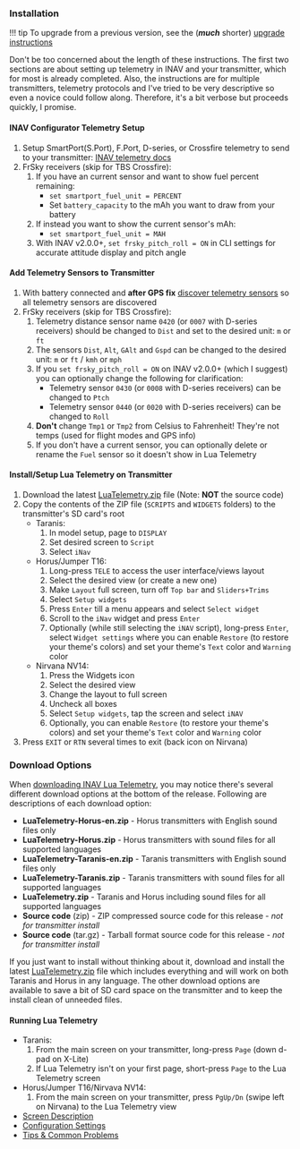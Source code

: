 ### Installation

!!! tip
    To upgrade from a previous version, see the (_**much**_ shorter) [upgrade instructions](../Upgrade)

Don't be too concerned about the length of these instructions. The first two sections are about setting up telemetry in INAV and your transmitter, which for most is already completed.  Also, the instructions are for multiple transmitters, telemetry protocols and I've tried to be very descriptive so even a novice could follow along. Therefore, it's a bit verbose but proceeds quickly, I promise.

#### INAV Configurator Telemetry Setup

1. Setup SmartPort(S.Port), F.Port, D-series, or Crossfire telemetry to send to your transmitter: [INAV telemetry docs](https://github.com/iNavFlight/inav/master/docs/Telemetry.md)
1. FrSky receivers (skip for TBS Crossfire):
    1. If you have an current sensor and want to show fuel percent remaining:
        * `set smartport_fuel_unit = PERCENT`
        * Set `battery_capacity` to the mAh you want to draw from your battery
    1. If instead you want to show the current sensor's mAh:
        * `set smartport_fuel_unit = MAH`
    1. With INAV v2.0.0+, `set frsky_pitch_roll = ON` in CLI settings for accurate attitude display and pitch angle

#### Add Telemetry Sensors to Transmitter

1. With battery connected and **after GPS fix** [discover telemetry sensors](https://www.youtube.com/watch?v=n09q26Gh858) so all telemetry sensors are discovered
1. FrSky receivers (skip for TBS Crossfire):
    1. Telemetry distance sensor name `0420` (or `0007` with D-series receivers) should be changed to `Dist` and set to the desired unit: `m` or `ft`
    1. The sensors `Dist`, `Alt`, `GAlt` and `Gspd` can be changed to the desired unit: `m` or `ft` / `kmh` or `mph`
    1. If you `set frsky_pitch_roll = ON` on INAV v2.0.0+ (which I suggest) you can optionally change the following for clarification:
        * Telemetry sensor `0430` (or `0008` with D-series receivers) can be changed to `Ptch`
        * Telemetry sensor `0440` (or `0020` with D-series receivers) can be changed to `Roll`
    1. **Don't** change `Tmp1` or `Tmp2` from Celsius to Fahrenheit! They're not temps (used for flight modes and GPS info)
    1. If you don't have a current sensor, you can optionally delete or rename the `Fuel` sensor so it doesn't show in Lua Telemetry

#### Install/Setup Lua Telemetry on Transmitter

1. Download the latest [LuaTelemetry.zip](https://github.com/iNavFlight/LuaTelemetry/releases/latest) file (Note: **NOT** the source code)
1. Copy the contents of the ZIP file (`SCRIPTS` and `WIDGETS` folders) to the transmitter's SD card's root
    * Taranis:
        1. In model setup, page to `DISPLAY`
        1. Set desired screen to `Script`
        1. Select `iNav`
    * Horus/Jumper T16:
        1. Long-press `TELE` to access the user interface/views layout
        1. Select the desired view (or create a new one)
        1. Make `Layout` full screen, turn off `Top bar` and `Sliders+Trims`
        1. Select `Setup widgets`
        1. Press `Enter` till a menu appears and select `Select widget`
        1. Scroll to the `iNav` widget and press `Enter`
        1. Optionally (while still selecting the `iNAV` script), long-press `Enter`, select `Widget settings` where you can enable `Restore` (to restore your theme's colors) and set your theme's `Text` color and `Warning` color
    * Nirvana NV14:
        1. Press the Widgets icon
        1. Select the desired view
        1. Change the layout to full screen
        1. Uncheck all boxes
        1. Select `Setup widgets`, tap the screen and select `iNAV`
        1. Optionally, you can enable `Restore` (to restore your theme's colors) and set your theme's `Text` color and `Warning` color
1. Press `EXIT` or `RTN` several times to exit (back icon on Nirvana)

### Download Options
When [downloading INAV Lua Telemetry](https://github.com/iNavFlight/LuaTelemetry/releases/latest), you may notice there's several different download options at the bottom of the release.  Following are descriptions of each download option:

* **LuaTelemetry-Horus-en.zip** - Horus transmitters with English sound files only
* **LuaTelemetry-Horus.zip** - Horus transmitters with sound files for all supported languages
* **LuaTelemetry-Taranis-en.zip** - Taranis transmitters with English sound files only
* **LuaTelemetry-Taranis.zip** - Taranis transmitters with sound files for all supported languages
* **LuaTelemetry.zip** - Taranis and Horus including sound files for all supported languages
* **Source code** (zip) - ZIP compressed source code for this release - *not for transmitter install*
* **Source code** (tar.gz) - Tarball format source code for this release - *not for transmitter install*

If you just want to install without thinking about it, download and install the latest [LuaTelemetry.zip](https://github.com/iNavFlight/LuaTelemetry/releases/latest) file which includes everything and will work on both Taranis and Horus in any language. The other download options are available to save a bit of SD card space on the transmitter and to keep the install clean of unneeded files.


#### Running Lua Telemetry

* Taranis:
    1. From the main screen on your transmitter, long-press `Page` (down d-pad on X-Lite)
    1. If Lua Telemetry isn't on your first page, short-press `Page` to the Lua Telemetry screen
* Horus/Jumper T16/Nirvava NV14:
    1. From the main screen on your transmitter, press `PgUp/Dn` (swipe left on Nirvana) to the Lua Telemetry view
* [Screen Description](../Screen-Description)
* [Configuration Settings](../Configuration-Settings)
* [Tips & Common Problems](../Tips-&-Common-Problems)